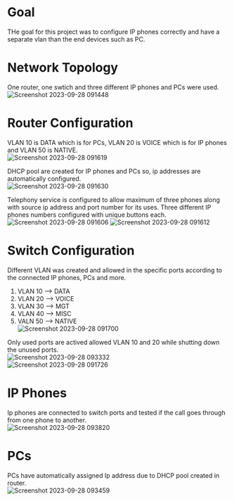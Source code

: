 # Goal
THe goal for this project was to configure IP phones correctly and have a separate vlan than the end devices such as PC.

# Network Topology
One router, one swtich and three different IP phones and PCs were used.<br>
![Screenshot 2023-09-28 091448](https://github.com/Kendra0004/CiscoNetwork_Lab/assets/142570738/740b310e-6a5d-4cfd-87bf-ef229bed70f1)

# Router Configuration
VLAN 10 is DATA which is for PCs, VLAN 20 is VOICE which is for IP phones and VLAN 50 is NATIVE.<br>
![Screenshot 2023-09-28 091619](https://github.com/Kendra0004/CiscoNetwork_Lab/assets/142570738/81184cb1-310e-4c03-a31a-4d408913e3fc)<br>

DHCP pool are created for IP phones and PCs so, ip addresses are automatically configured.<br>
![Screenshot 2023-09-28 091630](https://github.com/Kendra0004/CiscoNetwork_Lab/assets/142570738/a4be098a-9416-44e3-97d7-97acc0a16904)

Telephony service is configured to allow maximum of three phones along with source ip address and port number for its uses.
Three different IP phones numbers configured with unique buttons each.<br>
![Screenshot 2023-09-28 091606](https://github.com/Kendra0004/CiscoNetwork_Lab/assets/142570738/66c6098e-dba9-416e-a98a-5c28027adc44)
![Screenshot 2023-09-28 091612](https://github.com/Kendra0004/CiscoNetwork_Lab/assets/142570738/dc86df55-09f1-4861-901b-4a4e2185d0d7)

# Switch Configuration
Different VLAN was created and allowed in the specific ports according to the connected IP phones, PCs and more.<br>
1. VLAN 10 --> DATA<br>
2. VLAN 20 --> VOICE<br>
3. VLAN 30 --> MGT<br>
4. VLAN 40 --> MISC<br>
5. VALN 50 --> NATIVE<br>
![Screenshot 2023-09-28 091700](https://github.com/Kendra0004/CiscoNetwork_Lab/assets/142570738/39c971f4-afa1-42d3-8298-b8fd5bb262a8)

Only used ports are actived allowed VLAN 10 and 20 while shutting down the unused ports.<br>
![Screenshot 2023-09-28 093332](https://github.com/Kendra0004/CiscoNetwork_Lab/assets/142570738/cda446d0-7397-418b-84ce-0701cd178201)<br>
![Screenshot 2023-09-28 091726](https://github.com/Kendra0004/CiscoNetwork_Lab/assets/142570738/2ead9ae3-ca6a-4464-98a5-2db37bbff097)<br>

# IP Phones
Ip phones are connected to switch ports and tested if the call goes through from one phone to another.<br>
![Screenshot 2023-09-28 093820](https://github.com/Kendra0004/CiscoNetwork_Lab/assets/142570738/dc250faf-6c3f-4099-94f2-04a2bffa5135)

# PCs
PCs have automatically assigned Ip address due to DHCP pool created in router.<br>
![Screenshot 2023-09-28 093459](https://github.com/Kendra0004/CiscoNetwork_Lab/assets/142570738/a26cd27f-f062-42e1-8f31-abb36a6b0f57)




